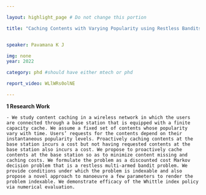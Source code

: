 ```yaml
---

layout: highlight_page # Do not change this portion

title: "Caching Contents with Varying Popularity using Restless Bandits"


speaker: Pavamana K J

img: none
year: 2022

category: phd #should have either mtech or phd

report_video: WLlWRs0olNE

---
```



**1 Research Work**

    - We study content caching in a wireless network in which the users are connected through a base station that is equipped with a finite capacity cache. We assume a fixed set of contents whose popularity vary with time. Users’ requests for the contents depend on their instantaneous popularity levels. Proactively caching contents at the base station incurs a cost but not having requested contents at the base station also incurs a cost. We propose to proactively cache contents at the base station so as to minimize content missing and caching costs. We formulate the problem as a discounted cost Markov decision problem that is a restless multi-armed bandit problem. We provide conditions under which the problem is indexable and also propose a novel approach to manoeuvre a few parameters to render the problem indexable. We demonstrate efficacy of the Whittle index policy via numerical evaluation.
